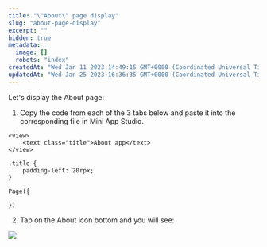 ```yaml
---
title: "\"About\" page display"
slug: "about-page-display"
excerpt: ""
hidden: true
metadata: 
  image: []
  robots: "index"
createdAt: "Wed Jan 11 2023 14:49:15 GMT+0000 (Coordinated Universal Time)"
updatedAt: "Wed Jan 25 2023 16:36:35 GMT+0000 (Coordinated Universal Time)"
---
```

Let's display the About page:

1. Copy the code from each of the 3 tabs below and paste it into the corresponding file in Mini App Studio.

```Text about.wxml
<view>
    <text class="title">About app</text>
</view>
```
```Text about.wxss
.title {
    padding-left: 20rpx;
}
```
```Text about.js
Page({

})
```

2. Tap on the About icon bottom and you will see:

![](https://files.readme.io/ee9cfe3-image.png)
